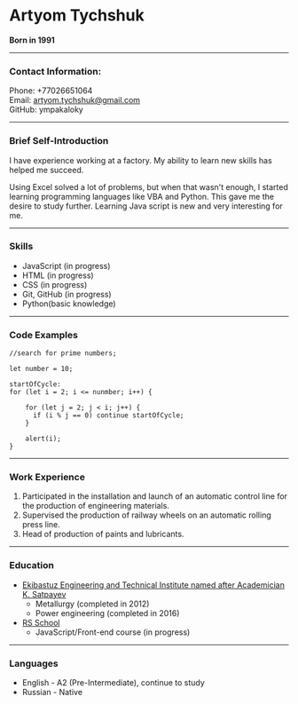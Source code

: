 # Artyom Tychshuk
**Born  in 1991**
***

### Contact Information:
Phone: +77026651064\
Email: artyom.tychshuk@gmail.com\
GitHub: ympakaloky
***
### Brief Self-Introduction
I have experience working at a factory. My ability to learn new skills has helped me succeed.

Using Excel solved a lot of problems, but when that wasn't enough, I started learning programming languages ​​like VBA and Python. This gave me the desire to study further. Learning Java script is new and very interesting for me.
***
### Skills
* JavaScript (in progress)
* HTML (in progress)
* CSS (in progress)
* Git, GitHub (in progress)
* Python(basic knowledge)
***
### Code Examples
```
//search for prime numbers;

let number = 10;

startOfCycle:
for (let i = 2; i <= nunmber; i++) {
    
    for (let j = 2; j < i; j++) {
      if (i % j == 0) continue startOfCycle;
    }

    alert(i);
}
```
***
### Work Experience
1. Participated in the installation and launch of an automatic control line for the production of engineering materials.
2. Supervised the production of railway wheels on an automatic rolling press line.
3. Head of production of paints and lubricants.
***
### Education
* [Ekibastuz Engineering and Technical Institute named after Academician K. Satpayev](https://eiti.edu.kz/ "EETI")
    * Metallurgy (completed in 2012)
    * Power engineering (completed in 2016)
* [RS School](https://rs.school/ "RS School")
    * JavaScript/Front-end course (in progress)
***
### Languages
  * English - A2 (Pre-Intermediate), continue to study
  * Russian - Native